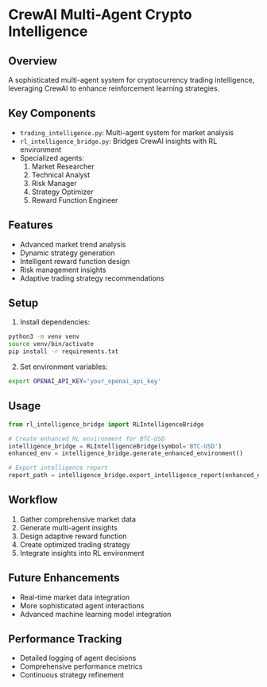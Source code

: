 # CrewAI Multi-Agent Crypto Intelligence

## Overview
A sophisticated multi-agent system for cryptocurrency trading intelligence, leveraging CrewAI to enhance reinforcement learning strategies.

## Key Components
- `trading_intelligence.py`: Multi-agent system for market analysis
- `rl_intelligence_bridge.py`: Bridges CrewAI insights with RL environment
- Specialized agents:
  1. Market Researcher
  2. Technical Analyst
  3. Risk Manager
  4. Strategy Optimizer
  5. Reward Function Engineer

## Features
- Advanced market trend analysis
- Dynamic strategy generation
- Intelligent reward function design
- Risk management insights
- Adaptive trading strategy recommendations

## Setup
1. Install dependencies:
```bash
python3 -m venv venv
source venv/bin/activate
pip install -r requirements.txt
```

2. Set environment variables:
```bash
export OPENAI_API_KEY='your_openai_api_key'
```

## Usage
```python
from rl_intelligence_bridge import RLIntelligenceBridge

# Create enhanced RL environment for BTC-USD
intelligence_bridge = RLIntelligenceBridge(symbol='BTC-USD')
enhanced_env = intelligence_bridge.generate_enhanced_environment()

# Export intelligence report
report_path = intelligence_bridge.export_intelligence_report(enhanced_env)
```

## Workflow
1. Gather comprehensive market data
2. Generate multi-agent insights
3. Design adaptive reward function
4. Create optimized trading strategy
5. Integrate insights into RL environment

## Future Enhancements
- Real-time market data integration
- More sophisticated agent interactions
- Advanced machine learning model integration

## Performance Tracking
- Detailed logging of agent decisions
- Comprehensive performance metrics
- Continuous strategy refinement
